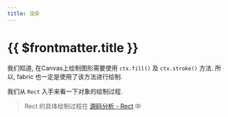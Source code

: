 ```yaml
---
title: 渲染
---
```


# {{ $frontmatter.title }} <Badge type="warning" text="wip"/>

我们知道, 在Canvas上绘制图形需要使用 `ctx.fill()` 及 `ctx.stroke()` 方法. 所以, fabric 也一定是使用了该方法进行绘制.

我们从 `Rect` 入手来看一下对象的绘制过程.

> Rect 的具体绘制过程在 [源码分析 - Rect](/fabric/source/rect) 中

